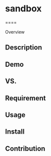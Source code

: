 # sandbox
====

Overview

## Description

## Demo

## VS. 

## Requirement

## Usage

## Install

## Contribution

